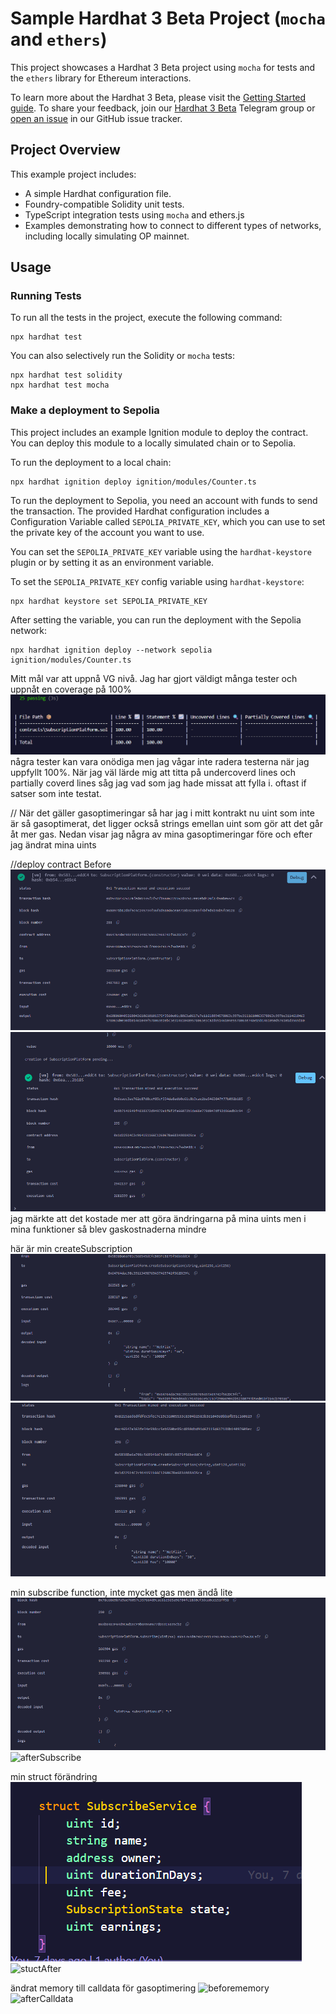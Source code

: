 # Sample Hardhat 3 Beta Project (`mocha` and `ethers`)

This project showcases a Hardhat 3 Beta project using `mocha` for tests and the `ethers` library for Ethereum interactions.

To learn more about the Hardhat 3 Beta, please visit the [Getting Started guide](https://hardhat.org/docs/getting-started#getting-started-with-hardhat-3). To share your feedback, join our [Hardhat 3 Beta](https://hardhat.org/hardhat3-beta-telegram-group) Telegram group or [open an issue](https://github.com/NomicFoundation/hardhat/issues/new) in our GitHub issue tracker.

## Project Overview

This example project includes:

- A simple Hardhat configuration file.
- Foundry-compatible Solidity unit tests.
- TypeScript integration tests using `mocha` and ethers.js
- Examples demonstrating how to connect to different types of networks, including locally simulating OP mainnet.

## Usage

### Running Tests

To run all the tests in the project, execute the following command:

```shell
npx hardhat test
```

You can also selectively run the Solidity or `mocha` tests:

```shell
npx hardhat test solidity
npx hardhat test mocha
```

### Make a deployment to Sepolia

This project includes an example Ignition module to deploy the contract. You can deploy this module to a locally simulated chain or to Sepolia.

To run the deployment to a local chain:

```shell
npx hardhat ignition deploy ignition/modules/Counter.ts
```

To run the deployment to Sepolia, you need an account with funds to send the transaction. The provided Hardhat configuration includes a Configuration Variable called `SEPOLIA_PRIVATE_KEY`, which you can use to set the private key of the account you want to use.

You can set the `SEPOLIA_PRIVATE_KEY` variable using the `hardhat-keystore` plugin or by setting it as an environment variable.

To set the `SEPOLIA_PRIVATE_KEY` config variable using `hardhat-keystore`:

```shell
npx hardhat keystore set SEPOLIA_PRIVATE_KEY
```

After setting the variable, you can run the deployment with the Sepolia network:

```shell
npx hardhat ignition deploy --network sepolia ignition/modules/Counter.ts
```

Mitt mål var att uppnå VG nivå. Jag har gjort väldigt många tester och uppnåt en coverage på 100%
![testCoverage](image.png)
några tester kan vara onödiga men jag vågar inte radera testerna när jag uppfyllt 100%. När jag väl lärde mig att titta på undercoverd lines och partially coverd lines såg jag vad som jag hade missat att fylla i. oftast if satser som inte testat.

// När det gäller gasoptimeringar så har jag i mitt kontrakt nu uint som inte är så gasoptimerat, det ligger också strings emellan uint som gör att det går åt mer gas. Nedan visar jag några av mina gasoptimeringar före och efter jag ändrat mina uints

//deploy contract
Before
![beforeDeploy](deployContract.png)
![deployAfter](image-1.png)
jag märkte att det kostade mer att göra ändringarna på mina uints
men i mina funktioner så blev gaskostnaderna mindre

här är min createSubscription
![beforeCreateSub](createdSubscription.png)
![afterCreatedsub](image-8.png)

min subscribe function, inte mycket gas men ändå lite
![beforeSubscribe](subscribed.png)
![afterSubscribe](subscribedAfter.png)

min struct förändring
![beforeStruct](stuctBefore.png)
![stuctAfter](structAfter.png)

ändrat memory till calldata för gasoptimering
![beforememory](memory.png)
![afterCalldata](calldata.png)
